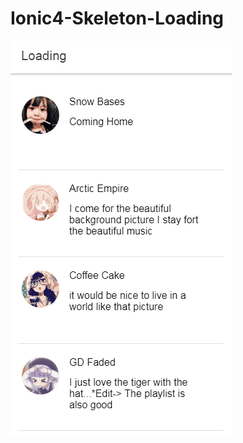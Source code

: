 # Ionic4-Skeleton-Loading

![Alt Text](https://github.com/SnowBases/Ionic4-Skeleton-Loading/blob/master/screenshot.gif)
